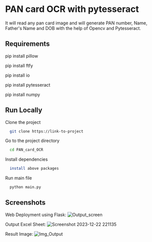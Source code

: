 
# PAN card OCR with pytesseract

It will read any pan card image and will generate PAN number, Name, Father's Name and DOB with the help of Opencv and Pytesseract.
 


## Requirements

pip install pillow

pip install ftfy

pip install io

pip install pytesseract

pip install numpy



  
## Run Locally

Clone the project

```bash
  git clone https://link-to-project
```

Go to the project directory

```bash
  cd PAN_card_OCR
```

Install dependencies

```bash
  install above packages
```

Run main file

```bash
  python main.py
```

  
## Screenshots
Web Deployment using Flask:
![Output_screen](https://github.com/HrishiKudale/PAN_Info_Siddhi/assets/97778777/7618fc33-d691-447c-bb9d-a5d46fe550e3)


Output Excel Sheet:
![Screenshot 2023-12-22 221135](https://github.com/HrishiKudale/PAN_Info_Siddhi/assets/97778777/a32ca5d6-76a0-4f2e-9893-4d04893b6b7e)


Result Image:
![Img_Output](https://github.com/HrishiKudale/PAN_Info_Siddhi/assets/97778777/d277fefe-4651-4d41-9785-8613c682f600)
  
